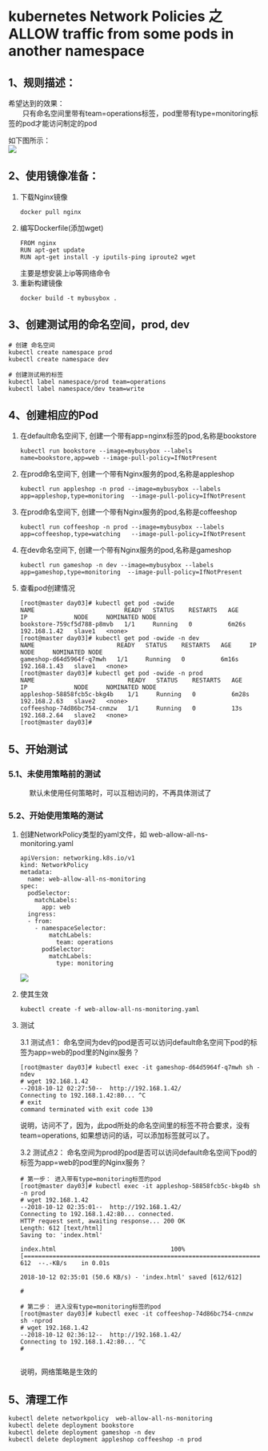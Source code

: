 # kubernetes Network Policies 之 ALLOW traffic from some pods in another namespace    

## 1、规则描述：  
希望达到的效果：  
&ensp;&ensp;&ensp;&ensp;只有命名空间里带有team=operations标签，pod里带有type=monitoring标签的pod才能访问制定的pod

如下图所示：  
![](https://note.youdao.com/yws/public/resource/a431131093aff717feb4fd8bc812c5f5/xmlnote/80A1A3210AD64771A9B5976EDB73D874/20419)    

## 2、使用镜像准备：  
1. 下载Nginx镜像 
    ```
    docker pull nginx
    ```
2. 编写Dockerfile(添加wget) 
    ```
    FROM nginx
    RUN apt-get update 
    RUN apt-get install -y iputils-ping iproute2 wget
    ```  
    主要是想安装上ip等网络命令     
3. 重新构建镜像  
    ```  
    docker build -t mybusybox .  
    ```  
## 3、创建测试用的命名空间，prod, dev
    
    # 创建 命名空间
    kubectl create namespace prod 
    kubectl create namespace dev 

    # 创建测试用的标签
    kubectl label namespace/prod team=operations
    kubectl label namespace/dev team=write

## 4、创建相应的Pod  
1. 在default命名空间下, 创建一个带有app=nginx标签的pod,名称是bookstore  
    ```
    kubectl run bookstore --image=mybusybox --labels name=bookstore,app=web --image-pull-policy=IfNotPresent
    ```
2. 在prod命名空间下, 创建一个带有Nginx服务的pod,名称是appleshop  
    ```
    kubectl run appleshop -n prod --image=mybusybox --labels app=appleshop,type=monitoring  --image-pull-policy=IfNotPresent
    ``` 
3. 在prod命名空间下, 创建一个带有Nginx服务的pod,名称是coffeeshop   
    ```
    kubectl run coffeeshop -n prod --image=mybusybox --labels app=coffeeshop,type=watching   --image-pull-policy=IfNotPresent
    ```  
4. 在dev命名空间下, 创建一个带有Nginx服务的pod,名称是gameshop   
    ```
    kubectl run gameshop -n dev --image=mybusybox --labels app=gameshop,type=monitoring  --image-pull-policy=IfNotPresent
    ```     
5. 查看pod创建情况  
    ```
    [root@master day03]# kubectl get pod -owide
    NAME                         READY   STATUS    RESTARTS   AGE     IP             NODE     NOMINATED NODE
    bookstore-759cf5d788-p8mvb   1/1     Running   0          6m26s   192.168.1.42   slave1   <none>
    [root@master day03]# kubectl get pod -owide -n dev
    NAME                       READY   STATUS    RESTARTS   AGE     IP             NODE     NOMINATED NODE
    gameshop-d64d5964f-q7mwh   1/1     Running   0          6m16s   192.168.1.43   slave1   <none>
    [root@master day03]# kubectl get pod -owide -n prod
    NAME                          READY   STATUS    RESTARTS   AGE     IP             NODE     NOMINATED NODE
    appleshop-58858fcb5c-bkg4b    1/1     Running   0          6m28s   192.168.2.63   slave2   <none>
    coffeeshop-74d86bc754-cnmzw   1/1     Running   0          13s     192.168.2.64   slave2   <none>
    [root@master day03]# 

    ```


## 5、开始测试  
### 5.1、未使用策略前的测试
&ensp;&ensp;&ensp;&ensp;&ensp;&ensp;默认未使用任何策略时，可以互相访问的，不再具体测试了
    
### 5.2、开始使用策略的测试  
1. 创建NetworkPolicy类型的yaml文件，如 web-allow-all-ns-monitoring.yaml 
    ```
    apiVersion: networking.k8s.io/v1
    kind: NetworkPolicy
    metadata: 
      name: web-allow-all-ns-monitoring
    spec: 
      podSelector: 
        matchLabels: 
          app: web
      ingress: 
      - from: 
        - namespaceSelector: 
            matchLabels: 
              team: operations  
          podSelector: 
            matchLabels:  
              type: monitoring     
    ```   
    ![](https://note.youdao.com/yws/public/resource/a431131093aff717feb4fd8bc812c5f5/xmlnote/950998324F894E14ACF2A5C056C25B5D/20417)  
2. 使其生效  
    ```
    kubectl create -f web-allow-all-ns-monitoring.yaml
    ```
3. 测试  

    3.1 测试点1： 命名空间为dev的pod是否可以访问default命名空间下pod的标签为app=web的pod里的Nginx服务？  
    ```
    [root@master day03]# kubectl exec -it gameshop-d64d5964f-q7mwh sh -ndev
    # wget 192.168.1.42
    --2018-10-12 02:27:50--  http://192.168.1.42/
    Connecting to 192.168.1.42:80... ^C
    # exit
    command terminated with exit code 130

    ```  
    说明，访问不了，因为，此pod所处的命名空间里的标签不符合要求，没有team=operations, 如果想访问的话，可以添加标签就可以了。 

    3.2 测试点2： 命名空间为prod的pod是否可以访问default命名空间下pod的标签为app=web的pod里的Nginx服务？  
    ```  
    # 第一步： 进入带有type=monitoring标签的pod
    [root@master day03]# kubectl exec -it appleshop-58858fcb5c-bkg4b sh -n prod
    # wget 192.168.1.42
    --2018-10-12 02:35:01--  http://192.168.1.42/
    Connecting to 192.168.1.42:80... connected.
    HTTP request sent, awaiting response... 200 OK
    Length: 612 [text/html]
    Saving to: 'index.html'

    index.html                                100%[==================================================================================>]     612  --.-KB/s    in 0.01s   

    2018-10-12 02:35:01 (50.6 KB/s) - 'index.html' saved [612/612]

    # 

    # 第二步： 进入没有type=monitoring标签的pod
    [root@master day03]# kubectl exec -it coffeeshop-74d86bc754-cnmzw sh -nprod
    # wget 192.168.1.42
    --2018-10-12 02:36:12--  http://192.168.1.42/
    Connecting to 192.168.1.42:80... ^C
    # 


    ```  
    说明，网络策略是生效的

## 5、清理工作  
    kubectl delete networkpolicy  web-allow-all-ns-monitoring
    kubectl delete deployment bookstore
    kubectl delete deployment gameshop -n dev
    kubectl delete deployment appleshop coffeeshop -n prod






